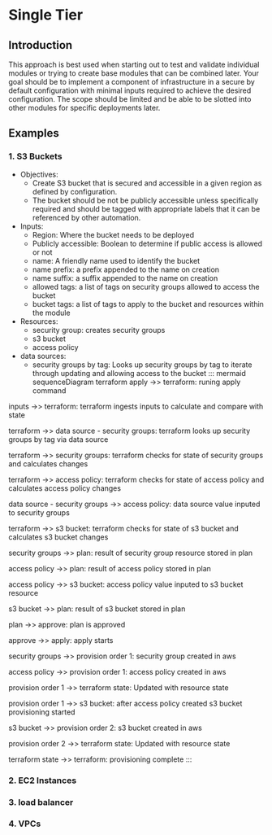 # Single Tier
## Introduction
This approach is best used when starting out to test and validate individual modules or trying to create base modules that can be combined later. Your goal should be to implement a component of infrastructure in a secure by default configuration with minimal inputs required to achieve the desired configuration. The scope should be limited and be able to be slotted into other modules for specific deployments later.

## Examples
### 1. S3 Buckets
* Objectives:
    * Create S3 bucket that is secured and accessible in a given region as defined by configuration.
    * The bucket should be not be publicly accessible unless specifically required and should be tagged with appropriate labels that it can be referenced by other automation.
* Inputs:
    * Region: Where the bucket needs to be deployed
    * Publicly accessible: Boolean to determine if public access is allowed or not
    * name: A friendly name used to identify the bucket
    * name prefix: a prefix appended to the name on creation
    * name suffix: a suffix appended to the name on creation
    * allowed tags: a list of tags on security groups allowed to access the bucket
    * bucket tags: a list of tags to apply to the bucket and resources within the module
* Resources:
    * security group: creates security groups
    * s3 bucket
    * access policy
* data sources:
    * security groups by tag: Looks up security groups by tag to iterate through updating and allowing access to the bucket
::: mermaid
sequenceDiagram
terraform apply ->> terraform: runing apply command

inputs ->> terraform: terraform ingests inputs to calculate and compare with state

terraform ->> data source - security groups: terraform looks up security groups by tag via data source

terraform ->> security groups: terraform checks for state of security groups and calculates changes

terraform ->> access policy: terraform  checks for state of access policy and calculates access policy changes

data source - security groups ->> access policy: data source value inputed to security groups

terraform ->> s3 bucket:  terraform checks for state of s3 bucket and calculates s3 bucket changes

security groups ->> plan: result of security group resource stored in plan

access policy ->> plan: result of access policy stored in plan

access policy ->> s3 bucket: access policy value inputed to s3 bucket resource

s3 bucket ->> plan: result of s3 bucket stored in plan

plan ->> approve: plan is approved

approve ->> apply: apply starts

security groups ->> provision order 1: security group created in aws

access policy ->> provision order 1: access policy created in aws

provision order 1 ->> terraform state: Updated with resource state

provision order 1 ->> s3 bucket: after access policy created s3 bucket provisioning started

s3 bucket ->> provision order 2: s3 bucket created in aws

provision order 2 ->> terraform state: Updated with resource state

terraform state ->> terraform: provisioning complete
:::
### 2. EC2 Instances

### 3. load balancer

### 4. VPCs

